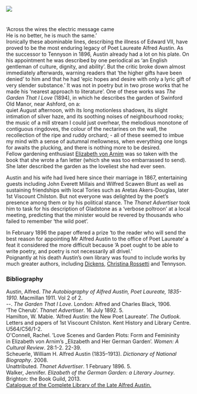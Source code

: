 <a href="https://juncture-digital.org"><img src="https://juncture-digital.org/images/ve-button.png"></a>
<param ve-config title="Alfred Austin (1835-1913)" author="Professor Carolyn Oulton" layout="vtl" banner="/images/banners/19c.jpg">

<param ve-entity eid="Q936183" aliases="Tonbridge">
<param ve-entity eid="Q99678204" aliases="Halstead Place">

#

‘Across the wires the electric message came    
He is no better, he is much the same.’
<br>
Ironically these abominable lines, describing the illness of Edward VII, have proved to be the most enduring legacy of Poet Laureate Alfred Austin. 
As the successor to Tennyson in 1896, Austin already had a lot on his plate. On his appointment he was described by one periodical as ‘an English gentleman of culture, dignity, and ability’.  But the critic broke down almost immediately afterwards, warning readers that ‘the higher gifts have been denied’  to him and that he had ‘epic hopes and desire with only a lyric gift of very slender substance.’ It was not in poetry but in two prose works that he made his ‘nearest approach to literature’. 
One of these works was _The Garden That I Love_ (1894), in which he describes the garden of Swinford Old Manor, near Ashford, on a:
<br>
quiet August afternoon, with its long motionless shadows, its slight intimation of silver haze, and its soothing noises of neighbourhood rooks; the music of a mill stream I could just overhear, the melodious monotone of contiguous ringdoves, the colour of the nectarines on the wall, the recollection of the ripe and ruddy orchard; - all of these seemed to imbue my mind with a sense of autumnal mellowness, when everything one longs for awaits the plucking, and there is nothing more to be desired.
<br>
Fellow gardening enthusiast [Elizabeth von Arnim](/20c/20c-vonarnim-biography) was so taken with the book that she wrote a fan letter (which she was too embarrassed to send).  She later described the garden as the loveliest she had ever seen.  

Austin and his wife had lived here since their marriage in 1867, entertaining guests including John Everett Millais and Wilfred Scawen Blunt as well as sustaining friendships with local Tories such as Aretas Akers-Douglas, later 1st Viscount Chilston. But not everyone was delighted by the poet’s presence among them or by his political stance. The _Thanet Advertiser_ took him to task for his description of Gladstone as a ‘verbose poltroon’ at a local meeting, predicting that the minister would be revered by thousands who failed to remember ‘the wild poet’.  

In February 1896 the paper offered a prize ‘to the reader who will send the best reason for appointing Mr Alfred Austin to the office of Poet Laureate’ a feat it considered the more difficult because ‘A poet ought to be able to write poetry, and poetry is not necessarily all drivel.’  
Poignantly at his death Austin’s own library was found to include works by much greater authors, including [Dickens](/dickens), [Christina Rossetti](/19c/19c-rossetti-biography) and Tennyson.

### Bibliography 
Austin, Alfred. _The Autobiography of Alfred Austin, Poet Laureate, 1835-1910._ Macmillan 
  1911. Vol 2 of 2.   
--. _The Garden That I Love_. London: Alfred and Charles Black, 1906.   
‘The Cherub’. _Thanet Advertiser_. 16 July 1892. 5.   
Hamilton, W. Mabie. ‘Alfred Austin: the New Poet Laureate’. _The Outlook._   
Letters and papers of 1st Viscount Chilston. Kent History and Library Centre. U564/C56/1-2.   
O'Connell, Rachel. ’Love Scenes and Garden Plots: Form and Femininity   
in Elizabeth von Arnim’s _Elizabeth and Her German Garden’. _Women: A Cultural Review_. 28:1-2. 22-39.   
Scheuerle, William H. Alfred Austin (1835–1913). _Dictionary of National Biography_. 2008.   
Unattributed. _Thanet Advertiser_. 1 February 1896. 5.   
Walker, Jennifer. _Elizabeth of the German Garden: a Literary Journey_. Brighton: the Book Guild, 2013.   
[Catalogue of the Complete Library of the Late Alfred Austin.](https://babel.hathitrust.org/cgi/pt?id=mdp.39015079885359&view=1up&seq=13&skin=2021)   

